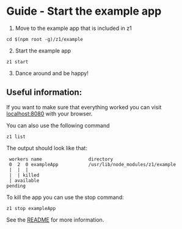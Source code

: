 # Guide - Start the example app

1. Move to the example app that is included in z1

  ```
  cd $(npm root -g)/z1/example
  ```

2. Start the example app

  ```
  z1 start
  ```

3. Dance around and be happy!
  
## Useful information:
  
If you want to make sure that everything worked you can visit [localhost:8080](http://localhost:8080/) with your browser.

You can also use the following command

```
z1 list
```

The output should look like that:

```
 workers name                 directory
 0  2  0 exampleApp           /usr/lib/node_modules/z1/example
 |  |  |
 |  | killed
 | available
pending

```

To kill the app you can use the stop command:

```
z1 stop exampleApp
```

See the [README](https://github.com/robojones/z1) for more information.
